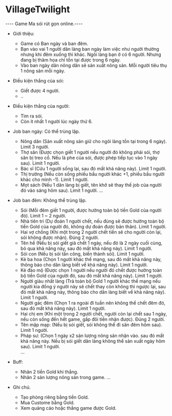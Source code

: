 # VillageTwilight
---- Game Ma sói rút gọn online.----

- Giới thiệu:
	+ Game có Ban ngày và ban đêm. 
	+ Bạn vào vai 1 người dân làng ban ngày làm việc như người thường nhưng khi đêm xuống thì khác.
	Ngôi làng bạn ở có 6 người. Nhưng đang bị thãm họa chỉ tồn tại được trong 6 ngày. 
	+ Vào ban ngày dân nông dân sẽ sản xuất nông sản. Mỗi người tiêu thụ 1 nông sản mỗi ngày.
	
- Điều kiện thắng của sói:
	+ Giết được 4 người.
	+ ..
- Điều kiện thắng của người:
	+ Tìm ra sói.
	+ Còn ít nhất 1 người lúc ngày thứ 6.
	
- Job ban ngày: Có thể trùng lặp.
	+ Nông dân (Sản xuất nông sản giữ cho ngôi làng tồn tại trong 6 ngày). Limit 3 người.
	+ Thợ săn (Được chọn giết 1 người nếu người đó không phải sói, thợ săn bị treo cổ. 
	Nếu là phe của sói, được phép tiếp tục vào 1 ngày sau). Limit 1 người.
	+ Bác sĩ (Cứu 1 người sống lại, sau đó mất khả năng này). Limit 1 người.
	+ Thị trưởng (Nếu còn sống phiếu bầu người khác +1, phiếu bầu người khác cho mình -1). Limit 1 người.
	+ Mọt sách (Nếu 1 dân làng bị giết, tên khở sẽ thay thế job của người đó 
	vào sáng hôm sau). Limit 1 người. 
	...

- Job ban đêm: Không thể trùng lặp.
	+ Sói (Mỗi đêm giết 1 người, được hưởng toàn bộ tiền Gold của người đó). Limit 1 ~ 2 người.
	+ Nhà tiên tri (Dự đoán 1 người chết, nếu đúng sẽ được hưởng toàn bộ tiền Gold của người đó,
	không dự đoán được bản thân). Limit 1 người.
	+ Hai vợ chồng (Khi một trong 2 người chết tiền sẽ cho người còn lại, 
	sói không được nhận). Đúng 2 người.
	+ Tên hề (Nếu bị sói giết giả chết 1 ngày, nếu đó là 2 ngày cuối cùng, bỏ qua khả năng này,
	sau đó mất khả năng này). Limit 1 người.
	+ Sói con (Nếu bị sói tấn công, biến thành sói). Limit 1 người.
	+ Kẻ ba hoa (Chọn 1 người khác thế mạng, sau đó mất khả năng này, 
	thông báo cho dân làng biết về khả năng này). Limit 1 người.
	+ Kẻ đào mộ (Được chọn 1 người nếu người đó chết được hưởng toàn bộ tiền Gold của người đó, 
	sau đó mất khả năng này). Limit 1 người.
	+ Người giàu nhất làng (Trả toàn bộ Gold 1 người khác thế mạng nếu người 
	kia đồng ý người này sẽ chết thay còn không thì ngược lại, sau đó mất khả năng này, 
	thông báo cho dân làng biết về khả năng này). Limit 1 người.
	+ Người gác đêm (Chọn 1 ra ngoài đi tuần nên không thể chết đêm đó, 
	sau đó mất khả năng này). Limit 1 người.
	+ Hai chị em (Khi một trong 2 người chết, người còn lại chết sau 1 ngày, nếu còn sống 
	đến hết game, gấp đôi tiền nhận được). Đúng 2 người.
	+ Tên mập mạp: (Nếu bị sói giết, sói không thể đi săn đêm hôm sau). Limit 1 người.
	+ Pháp sư: (Chọn 1 ngày x2 sản lượng nông sản nhận vào. sau đó mất khả năng này. 
	Nếu bị sói giết dân làng không thể sản xuất ngày hôm sau). Limit 1 người.	
	...
	
- Buff:
	+ Nhân 2 tiền Gold khi thắng.
	+ Nhân 2 sản lượng nông sản trong game.
	...

- Ghi chú.
	+ Tạo phòng riêng bằng tiền Gold.
	+ Mua Custome bằng Gold.
	+ Xem quảng cáo hoặc thắng game được Gold.
	
	
	
	
	
	
	
	
	
	
	

